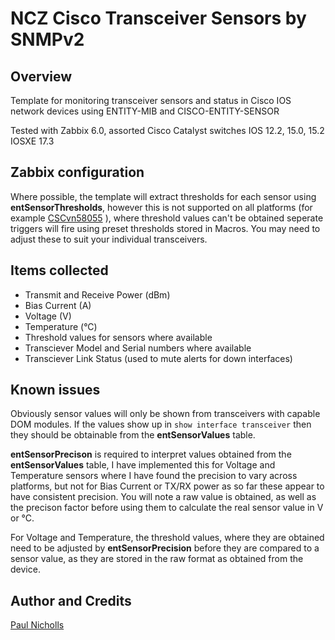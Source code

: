 # NCZ Cisco Transceiver Sensors by SNMPv2
## Overview
Template for monitoring transceiver sensors and status in Cisco IOS network devices using ENTITY-MIB and CISCO-ENTITY-SENSOR

Tested with Zabbix 6.0, assorted Cisco Catalyst switches IOS 12.2, 15.0, 15.2 IOSXE 17.3

## Zabbix configuration

Where possible, the template will extract thresholds for each sensor using **entSensorThresholds**, however this is not supported on all platforms (for example [CSCvn58055](https://bst.cloudapps.cisco.com/bugsearch/bug/CSCvn58055) ), where threshold values can't be obtained seperate triggers will fire using preset thresholds stored in Macros. You may need to adjust these to suit your individual transceivers. 

## Items collected

- Transmit and Receive Power (dBm)
- Bias Current (A)
- Voltage (V)
- Temperature (°C)
- Threshold values for sensors where available
- Transciever Model and Serial numbers where available
- Transciever Link Status (used to mute alerts for down interfaces)

## Known issues

Obviously sensor values will only be shown from transceivers with capable DOM modules. If the values show up in `show interface transceiver` then they should be obtainable from the **entSensorValues** table.

**entSensorPrecison** is required to interpret values obtained from the **entSensorValues** table, I have implemented this for Voltage and Temperature sensors where I have found the precision to vary across platforms, but not for Bias Current or TX/RX power as so far these appear to have consistent precision. You will note a raw value is obtained, as well as the precison factor before using them to calculate the real sensor value in V or °C.

For Voltage and Temperature, the threshold values, where they are obtained need to be adjusted by **entSensorPrecision** before they are compared to a sensor value, as they are stored in the raw format as obtained from the device. 


## Author and Credits

[Paul Nicholls](https://github.com/r9paul/ncz-templates)